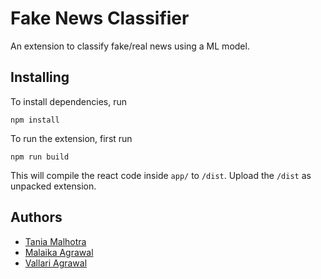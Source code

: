 # Fake News Classifier 
An extension to classify fake/real news using a ML model.

## Installing
To install dependencies, run
```
npm install
```
To run the extension, first run
```
npm run build
```
This will compile the react code inside `app/` to `/dist`. Upload the `/dist` as unpacked extension.

## Authors

- [Tania Malhotra](github.com/TaniaMalhotra)
- [Malaika Agrawal]()
- [Vallari Agrawal](github.com/vallariag)

